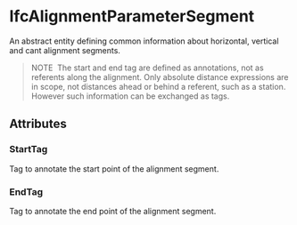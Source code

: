 # IfcAlignmentParameterSegment

An abstract entity defining common information about horizontal, vertical and cant alignment segments.

> NOTE&nbsp; The start and end tag are defined as annotations, not as referents along the alignment. Only absolute distance expressions are in scope, not distances ahead or behind a referent, such as a station. However such information can be exchanged as tags.

## Attributes

### StartTag
Tag to annotate the start point of the alignment segment.

### EndTag
Tag to annotate the end point of the alignment segment.
